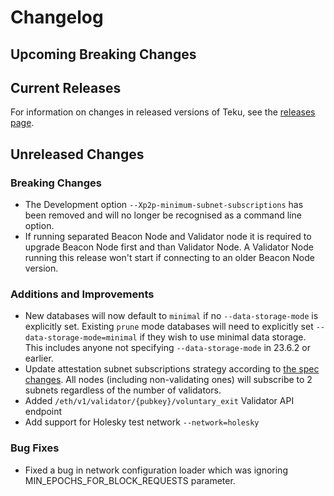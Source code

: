# Changelog

## Upcoming Breaking Changes

## Current Releases

For information on changes in released versions of Teku, see the [releases page](https://github.com/Consensys/teku/releases).

## Unreleased Changes

### Breaking Changes

- The Development option `--Xp2p-minimum-subnet-subscriptions` has been removed and will no longer be recognised as a command line option.
- If running separated Beacon Node and Validator node it is required to upgrade Beacon Node first and than Validator Node. A Validator Node running this release won't start if connecting to an older Beacon Node version.

### Additions and Improvements

- New databases will now default to `minimal` if no `--data-storage-mode` is explicitly set. Existing `prune` mode databases will need to explicitly set `--data-storage-mode=minimal` if they wish to use minimal data storage. This includes anyone not specifying `--data-storage-mode` in 23.6.2 or earlier.
- Update attestation subnet subscriptions strategy according to [the spec changes](https://github.com/ethereum/consensus-specs/blob/dev/specs/phase0/p2p-interface.md#attestation-subnet-subscription). All nodes (including non-validating ones) will subscribe to 2 subnets regardless of the number of validators.
- Added `/eth/v1/validator/{pubkey}/voluntary_exit` Validator API endpoint
- Add support for Holesky test network `--network=holesky`

### Bug Fixes
- Fixed a bug in network configuration loader which was ignoring MIN_EPOCHS_FOR_BLOCK_REQUESTS parameter. 
